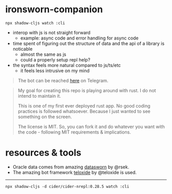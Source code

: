 # ironsworn-companion

```
npx shadow-cljs watch :cli
```

- interop with js is not straight forward
    - example: async code and error handling for async code
- time spent of figuring out the structure of data and the api of a library is noticable
    - almost the same as js
    - could a properly setup repl help?
- the syntax feels more natural compared to js/ts/etc
    - it feels less intrusive on my mind

> The bot can be reached [here](https://t.me/IronswornCompanionBot) on Telegram.

> My goal for creating this repo is playing around with rust. I do not intend to maintain it.
>
> This is one of my first ever deployed rust app. No good coding practices is followed whatsoever. Because I just wanted to see something on the screen.
>
> The license is MIT. So, you can fork it and do whatever you want with the code - following MIT requirements & implications.

# resources & tools

- Oracle data comes from amazing [datasworn](https://github.com/rsek/datasworn) by @rsek.
- The amazing bot framework [teloxide](https://github.com/teloxide/teloxide) by @teloxide is used.

---

```
npx shadow-cljs -d cider/cider-nrepl:0.28.5 watch :cli
```
